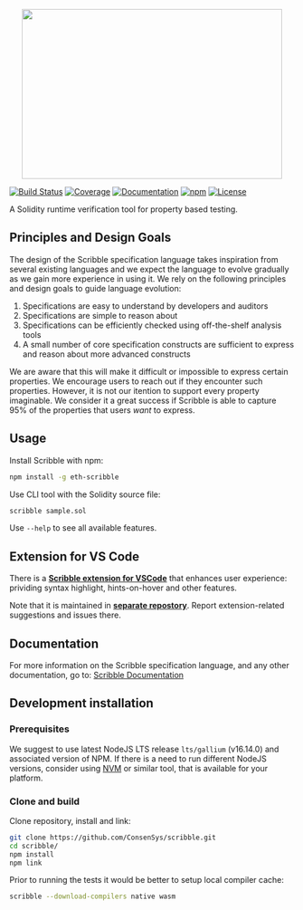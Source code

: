 <p align="center">
  <img width="460" height="300" src="static/logo.png">
</p>

[![Build Status](https://drone.infra.mythx.io/api/badges/ConsenSys/scribble/status.svg)](https://drone.infra.mythx.io/ConsenSys/scribble)
[![Coverage](https://codecov.io/gh/ConsenSys/scribble/branch/develop/graph/badge.svg?token=yVZzF90k9k)](https://codecov.io/gh/ConsenSys/scribble)
[![Documentation](https://aleen42.github.io/badges/src/gitbook_2.svg)](https://docs.scribble.codes)
[![npm](https://img.shields.io/npm/v/eth-scribble)](https://www.npmjs.com/package/eth-scribble)
[![License](https://img.shields.io/badge/License-Apache%202.0-blue.svg)](https://opensource.org/licenses/Apache-2.0)

A Solidity runtime verification tool for property based testing.

## Principles and Design Goals

The design of the Scribble specification language takes inspiration from several existing
languages and we expect the language to evolve gradually as we gain more experience
in using it. We rely on the following principles and design goals to guide language
evolution:

1. Specifications are easy to understand by developers and auditors
2. Specifications are simple to reason about
3. Specifications can be efficiently checked using off-the-shelf analysis tools
4. A small number of core specification constructs are sufficient to express and reason about more advanced constructs

We are aware that this will make it difficult or impossible to express certain
properties. We encourage users to reach out if they encounter such properties. However, it
is not our itention to support every property imaginable. We consider it a great success if
Scribble is able to capture 95% of the properties that users _want_ to express.

## Usage

Install Scribble with npm:

```bash
npm install -g eth-scribble
```

Use CLI tool with the Solidity source file:

```bash
scribble sample.sol
```

Use `--help` to see all available features.

## Extension for VS Code

There is a [**Scribble extension for VSCode**](https://marketplace.visualstudio.com/items?itemName=diligence.vscode-scribble) that enhances user experience: prividing syntax highlight, hints-on-hover and other features.

Note that it is maintained in [**separate repostory**](https://github.com/ConsenSys/vscode-scribble). Report extension-related suggestions and issues there.

## Documentation

For more information on the Scribble specification language, and any other documentation, go to: [Scribble Documentation](https://docs.scribble.codes)

## Development installation

### Prerequisites

We suggest to use latest NodeJS LTS release `lts/gallium` (v16.14.0) and associated version of NPM. If there is a need to run different NodeJS versions, consider using [NVM](https://github.com/nvm-sh/nvm) or similar tool, that is available for your platform.

### Clone and build

Clone repository, install and link:

```bash
git clone https://github.com/ConsenSys/scribble.git
cd scribble/
npm install
npm link
```

Prior to running the tests it would be better to setup local compiler cache:

```bash
scribble --download-compilers native wasm
```
